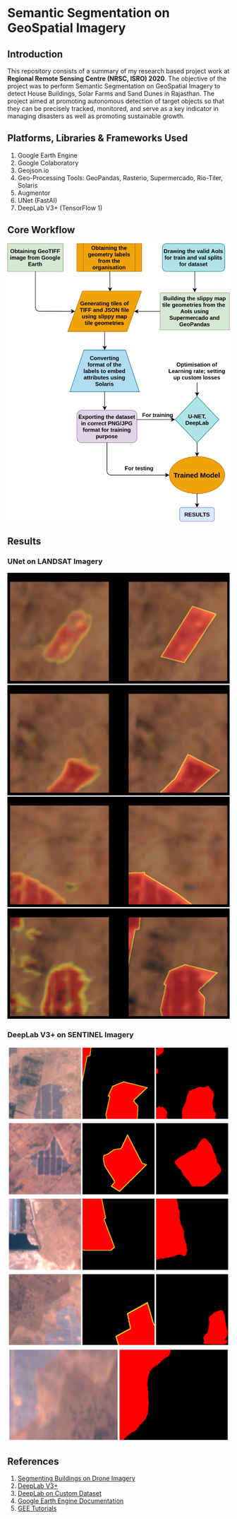 # Semantic Segmentation on GeoSpatial Imagery

## Introduction

This repository consists of a summary of my research based project work at **Regional Remote Sensing Centre (NRSC, ISRO) 2020**. The objective of the project was to perform Semantic Segmentation on GeoSpatial Imagery to detect House Buildings, Solar Farms and Sand Dunes in Rajasthan. The project aimed at promoting autonomous detection of target objects so that they can be precisely tracked, monitored, and serve as a key indicator in managing disasters as well as promoting sustainable growth.

## Platforms, Libraries & Frameworks Used

1. Google Earth Engine
2. Google Colaboratory
3. Geojson.io
4. Geo-Processing Tools: GeoPandas, Rasterio, Supermercado, Rio-Tiler, Solaris
5. Augmentor
6. UNet (FastAI)
7. DeepLab V3+ (TensorFlow 1)

## Core Workflow

![workflow](Media/Inf-2/workflow.png)

## Results 
### UNet on LANDSAT Imagery
![1](Media/Inf-2/1.png)
![2](Media/Inf-2/2.png)
![3](Media/Inf-2/3.png)
![4](Media/Inf-2/4.png)



### DeepLab V3+ on SENTINEL Imagery

![1](Media/Inference/1.jpg)
![2](Media/Inference/2.jpg)
![3](Media/Inference/3.jpg)
![6](Media/Inference/6.jpg)
![10](Media/Inference/10.jpg)

## References
1. [Segmenting Buildings on Drone Imagery](https://medium.com/@anthropoco/how-to-segment-buildings-on-drone-imagery-with-fast-ai-cloud-native-geodata-tools-ae249612c321)
2. [DeepLab V3+](https://github.com/tensorflow/models/tree/master/research/deeplab)
3. [DeepLab on Custom Dataset](http://hellodfan.com/2018/07/06/DeepLabv3-with-own-dataset/)
3. [Google Earth Engine Documentation](https://developers.google.com/earth-engine)
4. [GEE Tutorials](https://www.youtube.com/watch?v=W2V_awzKDOg&list=PLivRXhCUgrZpCR3iSByLYdd_VwFv-3mfs)



